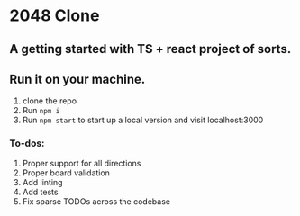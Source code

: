 # 2048 Clone

## A getting started with TS + react project of sorts.


## Run it on your machine.
1. clone the repo
2. Run `npm i`
3. Run `npm start` to start up a local version and visit localhost:3000


### To-dos:
1. Proper support for all directions
2. Proper board validation
3. Add linting
4. Add tests
5. Fix sparse TODOs across the codebase
